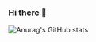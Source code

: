 ### Hi there 👋
![Anurag's GitHub stats](https://github-readme-stats.vercel.app/api?username=stephv729&show_icons=true&theme=radical)
